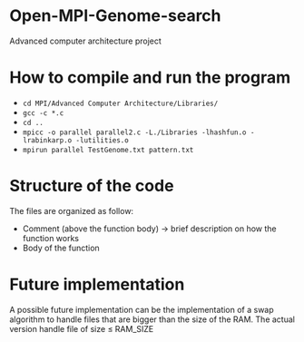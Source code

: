 # Open-MPI-Genome-search
Advanced computer architecture project

# How to compile and run the program
* ```cd MPI/Advanced Computer Architecture/Libraries/```
* ```gcc -c *.c```
* ```cd ..```
* ```mpicc -o parallel parallel2.c -L./Libraries -lhashfun.o -lrabinkarp.o -lutilities.o```
* ```mpirun parallel TestGenome.txt pattern.txt```

# Structure of the code
The files are organized as follow:
* Comment (above the function body) $\rightarrow$ brief description on how the function works
* Body of the function

# Future implementation
A possible future implementation can be the implementation of a swap algorithm to handle files that are bigger than the size of the RAM.
The actual version handle file of size $\leq$ RAM_SIZE
